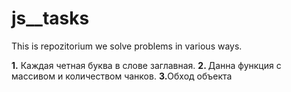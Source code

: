# js__tasks

This is repozitorium we solve problems in various ways.

<b>1.</b> Каждая четная буква в слове заглавная.
<b>2. </b>Данна функция с массивом и количеством чанков.
<b>3.</b>Обход объекта 
